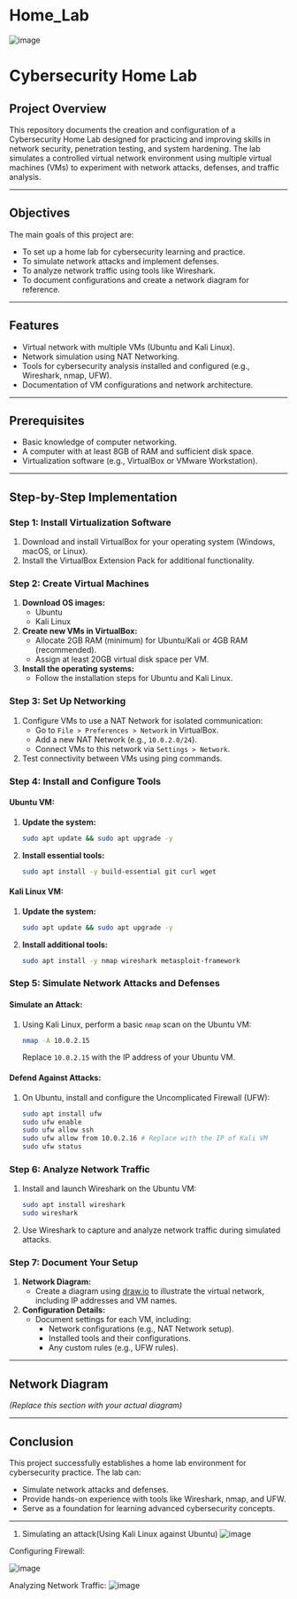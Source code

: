 # Home_Lab

![image](https://github.com/user-attachments/assets/387b5b62-8e66-4ef0-b4fc-7ec90d9b0b2a)

# Cybersecurity Home Lab

## Project Overview
This repository documents the creation and configuration of a Cybersecurity Home Lab designed for practicing and improving skills in network security, penetration testing, and system hardening. The lab simulates a controlled virtual network environment using multiple virtual machines (VMs) to experiment with network attacks, defenses, and traffic analysis.

---

## Objectives

The main goals of this project are:
- To set up a home lab for cybersecurity learning and practice.
- To simulate network attacks and implement defenses.
- To analyze network traffic using tools like Wireshark.
- To document configurations and create a network diagram for reference.

---

## Features

- Virtual network with multiple VMs (Ubuntu and Kali Linux).
- Network simulation using NAT Networking.
- Tools for cybersecurity analysis installed and configured (e.g., Wireshark, nmap, UFW).
- Documentation of VM configurations and network architecture.

---

## Prerequisites

- Basic knowledge of computer networking.
- A computer with at least 8GB of RAM and sufficient disk space.
- Virtualization software (e.g., VirtualBox or VMware Workstation).

---

## Step-by-Step Implementation

### Step 1: Install Virtualization Software
1. Download and install VirtualBox for your operating system (Windows, macOS, or Linux).
2. Install the VirtualBox Extension Pack for additional functionality.

### Step 2: Create Virtual Machines
1. **Download OS images:**
   - Ubuntu
   - Kali Linux
2. **Create new VMs in VirtualBox:**
   - Allocate 2GB RAM (minimum) for Ubuntu/Kali or 4GB RAM (recommended).
   - Assign at least 20GB virtual disk space per VM.
3. **Install the operating systems:**
   - Follow the installation steps for Ubuntu and Kali Linux.

### Step 3: Set Up Networking
1. Configure VMs to use a NAT Network for isolated communication:
   - Go to `File > Preferences > Network` in VirtualBox.
   - Add a new NAT Network (e.g., `10.0.2.0/24`).
   - Connect VMs to this network via `Settings > Network`.
2. Test connectivity between VMs using ping commands.

### Step 4: Install and Configure Tools
#### Ubuntu VM:
1. **Update the system:**
   ```bash
   sudo apt update && sudo apt upgrade -y
   ```
2. **Install essential tools:**
   ```bash
   sudo apt install -y build-essential git curl wget
   ```
#### Kali Linux VM:
1. **Update the system:**
   ```bash
   sudo apt update && sudo apt upgrade -y
   ```
2. **Install additional tools:**
   ```bash
   sudo apt install -y nmap wireshark metasploit-framework
   ```

### Step 5: Simulate Network Attacks and Defenses
#### Simulate an Attack:
1. Using Kali Linux, perform a basic `nmap` scan on the Ubuntu VM:
   ```bash
   nmap -A 10.0.2.15
   ```
   Replace `10.0.2.15` with the IP address of your Ubuntu VM.
#### Defend Against Attacks:
1. On Ubuntu, install and configure the Uncomplicated Firewall (UFW):
   ```bash
   sudo apt install ufw
   sudo ufw enable
   sudo ufw allow ssh
   sudo ufw allow from 10.0.2.16 # Replace with the IP of Kali VM
   sudo ufw status
   ```

### Step 6: Analyze Network Traffic
1. Install and launch Wireshark on the Ubuntu VM:
   ```bash
   sudo apt install wireshark
   sudo wireshark
   ```
2. Use Wireshark to capture and analyze network traffic during simulated attacks.

### Step 7: Document Your Setup
1. **Network Diagram:**
   - Create a diagram using [draw.io](https://app.diagrams.net/) to illustrate the virtual network, including IP addresses and VM names.
2. **Configuration Details:**
   - Document settings for each VM, including:
     - Network configurations (e.g., NAT Network setup).
     - Installed tools and their configurations.
     - Any custom rules (e.g., UFW rules).

---

## Network Diagram

*(Replace this section with your actual diagram)*

---

## Conclusion

This project successfully establishes a home lab environment for cybersecurity practice. The lab can:
- Simulate network attacks and defenses.
- Provide hands-on experience with tools like Wireshark, nmap, and UFW.
- Serve as a foundation for learning advanced cybersecurity concepts.

---

1. Simulating an attack(Using Kali Linux against Ubuntu)
![image](https://github.com/user-attachments/assets/3ed88968-338d-4b80-bbbe-4b140fb022db)

Configuring Firewall:

![image](https://github.com/user-attachments/assets/98a6643b-7ce8-48d5-8279-236987b053ef)


Analyzing Network Traffic:
![image](https://github.com/user-attachments/assets/9ddf6718-d688-4b26-a3f9-f78761271397)
